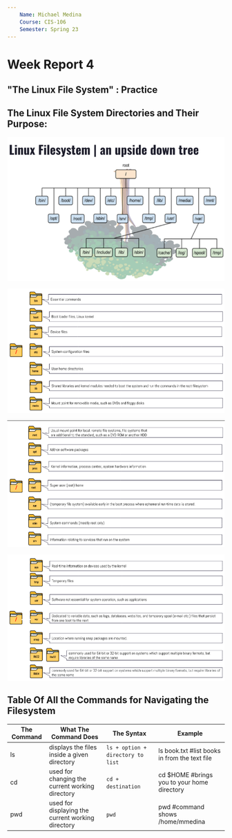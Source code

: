 ```yaml
---
    Name: Michael Medina
    Course: CIS-106
    Semester: Spring 23
--- 
```


# **Week Report 4**

## "The Linux File System" : Practice 



## The Linux File System Directories and Their Purpose:
![q1](linuxfilesystem.png)

![q2](purpose1.png)

![q2.2](purpose2.png)

![q2.3](purpose3.png)


## Table Of All the Commands for Navigating the Filesystem

| The Command | What The Command Does                             | The Syntax                        | Example                                       |
| ----------- | ------------------------------------------------- | --------------------------------- | --------------------------------------------- |
| ls          | displays the files inside a given directory       | `ls + option + directory to list` | ls book.txt #list books in from the text file |
| cd          | used for changing the current working directory   | `cd + destination`                | cd $HOME #brings you to your home directory   |
| pwd         | used for displaying the current working directory | `pwd`                             | pwd  #command shows /home/mmedina             |